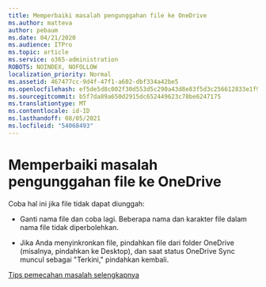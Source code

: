 ```yaml
---
title: Memperbaiki masalah pengunggahan file ke OneDrive
ms.author: matteva
author: pebaum
ms.date: 04/21/2020
ms.audience: ITPro
ms.topic: article
ms.service: o365-administration
ROBOTS: NOINDEX, NOFOLLOW
localization_priority: Normal
ms.assetid: 467477cc-9d4f-47f1-a602-dbf334a42be5
ms.openlocfilehash: ef5de5d8c002f30d553d5c290a43d8e83f5d3c256612833e1f90ca65b6508e09
ms.sourcegitcommit: b5f7da89a650d2915dc652449623c78be6247175
ms.translationtype: MT
ms.contentlocale: id-ID
ms.lasthandoff: 08/05/2021
ms.locfileid: "54068493"
---
```

# <a name="fix-problems-uploading-files-to-onedrive"></a>Memperbaiki masalah pengunggahan file ke OneDrive

Coba hal ini jika file tidak dapat diunggah:
  
- Ganti nama file dan coba lagi. Beberapa nama dan karakter file dalam nama file tidak diperbolehkan. 
    
- Jika Anda menyinkronkan file, pindahkan file dari folder OneDrive (misalnya, pindahkan ke Desktop), dan saat status OneDrive Sync muncul sebagai "Terkini," pindahkan kembali. 
    
[Tips pemecahan masalah selengkapnya](https://go.microsoft.com/fwlink/?linkid=873155)
  

